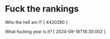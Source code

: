 # Fuck the rankings

Who the hell am I?
{ 4420280 }

What fucking year is it?
[ 2024-09-18T18:30:00Z ]
